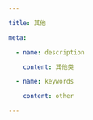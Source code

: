 ```yaml
---

title: 其他

meta:

  - name: description

    content: 其他类

  - name: keywords

    content: other

---
```

